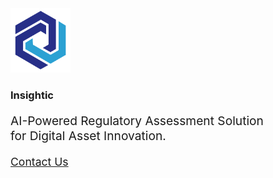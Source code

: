 <img src="content/logo.png"  style="width: 96px" />

### Insightic

<p style="font-size: 1.2rem;">AI-Powered Regulatory Assessment Solution <br/>for Digital Asset Innovation.</p>

<a style="font-size: 1.1rem;" href="https://google.com">Contact Us</a>

